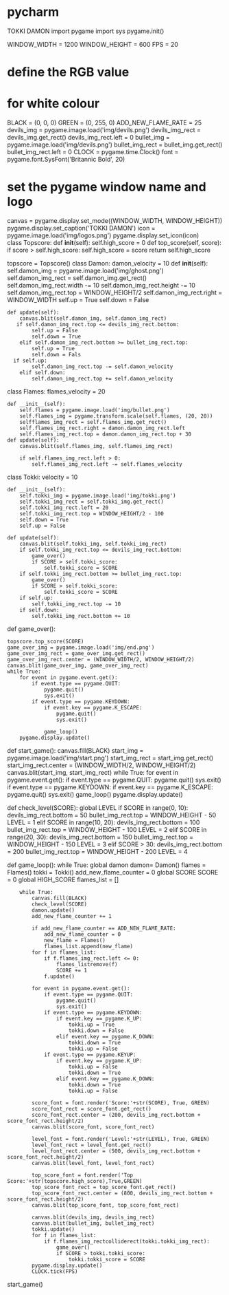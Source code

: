 # pycharm

TOKKI DAMON
import pygame
import sys
pygame.init()
 
WINDOW_WIDTH = 1200
WINDOW_HEIGHT = 600
FPS = 20
# define the RGB value 
# for white colour 
BLACK = (0, 0, 0)
GREEN = (0, 255, 0)
ADD_NEW_FLAME_RATE = 25
devils_img = pygame.image.load('img/devils.png')
devils_img_rect = devils_img.get_rect()
devils_img_rect.left = 0
bullet_img = pygame.image.load('img/devils.png')
bullet_img_rect = bullet_img.get_rect()
bullet_img_rect.left = 0
CLOCK = pygame.time.Clock()
font = pygame.font.SysFont('Britannic Bold', 20)
 
# set the pygame window name and logo
canvas = pygame.display.set_mode((WINDOW_WIDTH, WINDOW_HEIGHT))
pygame.display.set_caption('TOKKI DAMON')
icon = pygame.image.load('img/logos.png')
pygame.display.set_icon(icon)  
class Topscore:
    def __init__(self):
        self.high_score = 0
    def top_score(self, score):
        if score > self.high_score:
            self.high_score = score
        return self.high_score
 
topscore = Topscore() 
class Damon:
    damon_velocity = 10 
    def __init__(self):
        self.damon_img = pygame.image.load('img/ghost.png')
        self.damon_img_rect = self.damon_img.get_rect()
        self.damon_img_rect.width -= 10
        self.damon_img_rect.height -= 10
        self.damon_img_rect.top = WINDOW_HEIGHT/2
        self.damon_img_rect.right = WINDOW_WIDTH
        self.up = True
        self.down = False
 
    def update(self):
        canvas.blit(self.damon_img, self.damon_img_rect)
       if self.damon_img_rect.top <= devils_img_rect.bottom:
            self.up = False
            self.down = True
        elif self.damon_img_rect.bottom >= bullet_img_rect.top:
            self.up = True
            self.down = Fals
      if self.up:
            self.damon_img_rect.top -= self.damon_velocity
        elif self.down:
            self.damon_img_rect.top += self.damon_velocity 
class Flames:
    flames_velocity = 20
 
    def __init__(self):
        self.flames = pygame.image.load('img/bullet.png')
        self.flames_img = pygame.transform.scale(self.flames, (20, 20))
        selfflames_img_rect = self.flames_img.get_rect()
        self.flames_img_rect.right = damon.damon_img_rect.left
        self.flames_img_rect.top = damon.damon_img_rect.top + 30
    def update(self):
        canvas.blit(self.flames_img, self.flames_img_rect)
 
        if self.flames_img_rect.left > 0:
            self.flames_img_rect.left -= self.flames_velocity 
class Tokki:
    velocity = 10
 
    def __init__(self):
        self.tokki_img = pygame.image.load('img/tokki.png')
        self.tokki_img_rect = self.tokki_img.get_rect()
        self.tokki_img_rect.left = 20
        self.tokki_img_rect.top = WINDOW_HEIGHT/2 - 100
        self.down = True
        self.up = False
 
    def update(self):
        canvas.blit(self.tokki_img, self.tokki_img_rect)
        if self.tokki_img_rect.top <= devils_img_rect.bottom:
            game_over()
            if SCORE > self.tokki_score:
                self.tokki_score = SCORE
        if self.tokki_img_rect.bottom >= bullet_img_rect.top:
            game_over()
            if SCORE > self.tokki_score:
                self.tokki_score = SCORE
        if self.up:
            self.tokki_img_rect.top -= 10
        if self.down:
            self.tokki_img_rect.bottom += 10
 
 
def game_over():
    
    topscore.top_score(SCORE)
    game_over_img = pygame.image.load('img/end.png')
    game_over_img_rect = game_over_img.get_rect()
    game_over_img_rect.center = (WINDOW_WIDTH/2, WINDOW_HEIGHT/2)
    canvas.blit(game_over_img, game_over_img_rect)
    while True:
        for event in pygame.event.get():
            if event.type == pygame.QUIT:
                pygame.quit()
                sys.exit()
            if event.type == pygame.KEYDOWN:
                if event.key == pygame.K_ESCAPE:
                    pygame.quit()
                    sys.exit()
               
                game_loop()
        pygame.display.update()
 
 
def start_game():
    canvas.fill(BLACK)
    start_img = pygame.image.load('img/start.png')
    start_img_rect = start_img.get_rect()
    start_img_rect.center = (WINDOW_WIDTH/2, WINDOW_HEIGHT/2)
    canvas.blit(start_img, start_img_rect)
    while True:
        for event in pygame.event.get():
            if event.type == pygame.QUIT:
                pygame.quit()
                sys.exit()
            if event.type == pygame.KEYDOWN:
                if event.key == pygame.K_ESCAPE:
                    pygame.quit()
                    sys.exit()
                game_loop()
        pygame.display.update()
 
 
def check_level(SCORE):
    global LEVEL
    if SCORE in range(0, 10):
        devils_img_rect.bottom = 50
        bullet_img_rect.top = WINDOW_HEIGHT - 50
        LEVEL = 1
    elif SCORE in range(10, 20):
        devils_img_rect.bottom = 100
        bullet_img_rect.top = WINDOW_HEIGHT - 100
        LEVEL = 2
    elif SCORE in range(20, 30):
        devils_img_rect.bottom = 150
        bullet_img_rect.top = WINDOW_HEIGHT - 150
        LEVEL = 3
    elif SCORE > 30:
        devils_img_rect.bottom = 200
        bullet_img_rect.top = WINDOW_HEIGHT - 200
        LEVEL = 4
 
 
def game_loop():
    while True:
        global damon
        damon= Damon()
        flames = Flames()
        tokki = Tokki()
        add_new_flame_counter = 0
        global SCORE
        SCORE = 0
        global  HIGH_SCORE
        flames_list = []
        
        while True:
            canvas.fill(BLACK)
            check_level(SCORE)
            damon.update()
            add_new_flame_counter += 1
 
            if add_new_flame_counter == ADD_NEW_FLAME_RATE:
                add_new_flame_counter = 0
                new_flame = Flames()
                flames_list.append(new_flame)
            for f in flames_list:
                if f.flames_img_rect.left <= 0:
                    flames_listremove(f)
                    SCORE += 1
                f.update()
 
            for event in pygame.event.get():
                if event.type == pygame.QUIT:
                    pygame.quit()
                    sys.exit()
                if event.type == pygame.KEYDOWN:
                    if event.key == pygame.K_UP:
                        tokki.up = True
                        tokki.down = False
                    elif event.key == pygame.K_DOWN:
                        tokki.down = True
                        tokki.up = False
                if event.type == pygame.KEYUP:
                    if event.key == pygame.K_UP:
                        tokki.up = False
                        tokki.down = True
                    elif event.key == pygame.K_DOWN:
                        tokki.down = True
                        tokki.up = False
 
            score_font = font.render('Score:'+str(SCORE), True, GREEN)
            score_font_rect = score_font.get_rect()
            score_font_rect.center = (200, devils_img_rect.bottom + score_font_rect.height/2)
            canvas.blit(score_font, score_font_rect)
 
            level_font = font.render('Level:'+str(LEVEL), True, GREEN)
            level_font_rect = level_font.get_rect()
            level_font_rect.center = (500, devils_img_rect.bottom + score_font_rect.height/2)
            canvas.blit(level_font, level_font_rect)
 
            top_score_font = font.render('Top Score:'+str(topscore.high_score),True,GREEN)
            top_score_font_rect = top_score_font.get_rect()
            top_score_font_rect.center = (800, devils_img_rect.bottom + score_font_rect.height/2)
            canvas.blit(top_score_font, top_score_font_rect)
 
            canvas.blit(devils_img, devils_img_rect)
            canvas.blit(bullet_img, bullet_img_rect)
            tokki.update()
            for f in flames_list:
                if f.flames_img_rectcolliderect(tokki.tokki_img_rect):
                    game_over()
                    if SCORE > tokki.tokki_score:
                        tokki.tokki_score = SCORE
            pygame.display.update()
            CLOCK.tick(FPS)
 
 
start_game()

 

